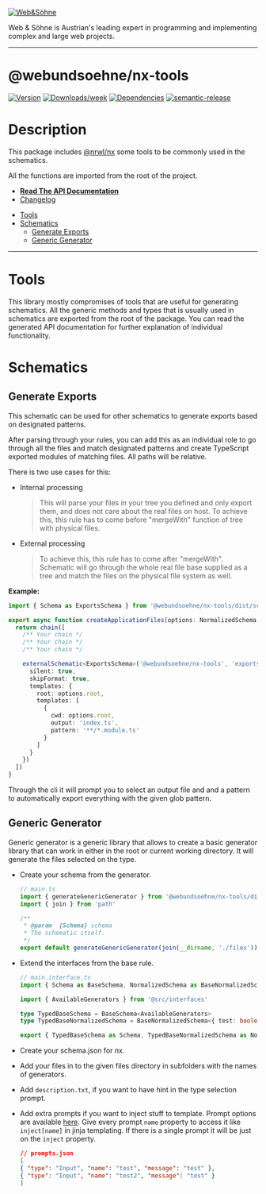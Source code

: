 [![Web&Söhne](https://webundsoehne.com/wp-content/uploads/2016/11/logo.png)](https://webundsoehne.com)

Web & Söhne is Austrian's leading expert in programming and implementing complex and large web projects.

---

# @webundsoehne/nx-tools

[![Version](https://img.shields.io/npm/v/@webundsoehne/nx-tools.svg)](https://npmjs.org/package/@webundsoehne/nx-tools) [![Downloads/week](https://img.shields.io/npm/dw/@webundsoehne/nx-tools.svg)](https://npmjs.org/package/@webundsoehne/nx-tools) [![Dependencies](https://img.shields.io/librariesio/release/npm/@webundsoehne/nx-tools)](https://npmjs.org/package/@webundsoehne/nx-tools) [![semantic-release](https://img.shields.io/badge/%20%20%F0%9F%93%A6%F0%9F%9A%80-semantic--release-e10079.svg)](https://github.com/semantic-release/semantic-release)

# Description

This package includes [@nrwl/nx](https://github.com/nrwl/nx) some tools to be commonly used in the schematics.

All the functions are imported from the root of the project.

- **[Read The API Documentation](./docs/README.md)**
- [Changelog](./CHANGELOG.md)

<!-- toc -->

- [Tools](#tools)
- [Schematics](#schematics)
  - [Generate Exports](#generate-exports)
  - [Generic Generator](#generic-generator)

<!-- tocstop -->

---

# Tools

This library mostly compromises of tools that are useful for generating schematics. All the generic methods and types that is usually used in schematics are exported from the root of the package. You can read the generated API documentation for further explanation of individual functionality.

# Schematics

## Generate Exports

This schematic can be used for other schematics to generate exports based on designated patterns.

After parsing through your rules, you can add this as an individual role to go through all the files and match designated patterns and create TypeScript exported modules of matching files. All paths will be relative.

There is two use cases for this:

- Internal processing
  > This will parse your files in your tree you defined and only export them, and does not care about the real files on host. To achieve this, this rule has to come before "mergeWith" function of tree with physical files.
- External processing
  > To achieve this, this rule has to come after "mergeWith". Schematic will go through the whole real file base supplied as a tree and match the files on the physical file system as well.

**Example:**

```typescript
import { Schema as ExportsSchema } from '@webundsoehne/nx-tools/dist/schematics/exports/main.interface'

export async function createApplicationFiles(options: NormalizedSchema, context: SchematicContext): Promise<Rule> {
  return chain([
    /** Your chain */
    /** Your chain */
    /** Your chain */

    externalSchematic<ExportsSchema>('@webundsoehne/nx-tools', 'exports', {
      silent: true,
      skipFormat: true,
      templates: {
        root: options.root,
        templates: [
          {
            cwd: options.root,
            output: 'index.ts',
            pattern: '**/*.module.ts'
          }
        ]
      }
    })
  ])
}
```

Through the cli it will prompt you to select an output file and and a pattern to automatically export everything with the given glob pattern.

## Generic Generator

Generic generator is a generic library that allows to create a basic generator library that can work in either in the root or current working directory. It will generate the files selected on the type.

- Create your schema from the generator.

  ```typescript
  // main.ts
  import { generateGenericGenerator } from '@webundsoehne/nx-tools/dist/schematics/generator/main'
  import { join } from 'path'

  /**
   * @param  {Schema} schema
   * The schematic itself.
   */
  export default generateGenericGenerator(join(__dirname, './files'))
  ```

- Extend the interfaces from the base rule.

  ```typescript
  // main.interface.ts
  import { Schema as BaseSchema, NormalizedSchema as BaseNormalizedSchema } from '@webundsoehne/nx-tools/dist/schematics/generator/main.interface'

  import { AvailableGenerators } from '@src/interfaces'

  type TypedBaseSchema = BaseSchema<AvailableGenerators>
  type TypedBaseNormalizedSchema = BaseNormalizedSchema<{ test: boolean }, AvailableGenerators>

  export { TypedBaseSchema as Schema, TypedBaseNormalizedSchema as NormalizedSchema }
  ```

- Create your schema.json for nx.

- Add your files in to the given files directory in subfolders with the names of generators.

- Add `description.txt`, if you want to have hint in the type selection prompt.

- Add extra prompts if you want to inject stuff to template. Prompt options are available [here](https://github.com/cenk1cenk2/listr2/blob/master/src/utils/prompt.interface.ts). Give every prompt `name` property to access it like `inject[name]` in jinja templating. If there is a single prompt it will be just on the `inject` property.

  ```json
  // prompts.json
  [
  { "type": "Input", "name": "test", "message": "test" },
  { "type": "Input", "name": "test2", "message": "test" }
  ]
  ```
